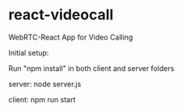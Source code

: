 # react-videocall
WebRTC-React App for Video Calling

Initial setup:

Run "npm install" in both client and server folders

server: node server.js

client: npm run start

